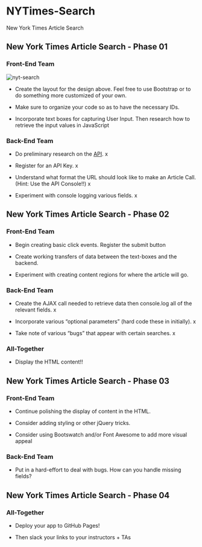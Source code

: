 # NYTimes-Search
New York Times Article Search

## New York Times Article Search - Phase 01

### Front-End Team
![nyt-search](Images/nyt.png)

* Create the layout for the design above. Feel free to use Bootstrap or to do something more customized of your own.

* Make sure to organize your code so as to have the necessary IDs.

* Incorporate text boxes for capturing User Input. Then research how to retrieve the input values in JavaScript

### Back-End Team

* Do preliminary research on the [API](http://developer.nytimes.com/article_search_v2.json). x

* Register for an API Key. x

* Understand what format the URL should look like to make an Article Call. (Hint: Use the API Console!!) x

* Experiment with console logging various fields. x

## New York Times Article Search - Phase 02

### Front-End Team

* Begin creating basic click events. Register the submit button

* Create working transfers of data between the text-boxes and the backend.

* Experiment with creating content regions for where the article will go.

### Back-End Team

* Create the AJAX call needed to retrieve data then console.log all of the relevant fields. x

* Incorporate various “optional parameters” (hard code these in initially). x

* Take note of various “bugs” that appear with certain searches. x

### All-Together

* Display the HTML content!!

## New York Times Article Search - Phase 03

### Front-End Team

* Continue polishing the display of content in the HTML.

* Consider adding styling or other jQuery tricks.

* Consider using Bootswatch and/or Font Awesome to add more visual appeal

### Back-End Team

* Put in a hard-effort to deal with bugs. How can you handle missing fields?

## New York Times Article Search - Phase 04

### All-Together

* Deploy your app to GitHub Pages!

* Then slack your links to your instructors + TAs
